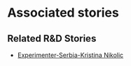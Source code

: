 # Associated stories

<!-- !!DO NOT REMOVE!! start autogenerated hyperlinks -->
## Related R&D Stories
- [Experimenter-Serbia-Kristina Nikolic](/stories/?doc=Experimenters_SRB)
<!-- !!DO NOT REMOVE!! end autogenerated hyperlinks -->
